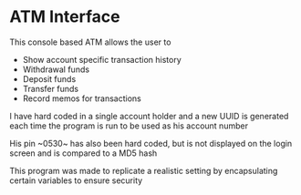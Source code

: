 # ATM Interface

This console based ATM allows the user to 
- Show account specific transaction history
- Withdrawal funds
- Deposit funds
- Transfer funds
- Record memos for transactions

I have hard coded in a single account holder and a new UUID is generated each time the program is run to be used as his account number

His pin ~0530~ has also been hard coded, but is not displayed on the login screen and is compared to a MD5 hash

This program was made to replicate a realistic setting by encapsulating certain variables to ensure security
